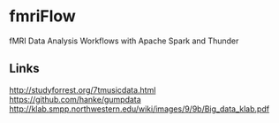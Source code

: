 # fmriFlow 
fMRI Data Analysis Workflows with Apache Spark and Thunder

## Links
http://studyforrest.org/7tmusicdata.html
https://github.com/hanke/gumpdata
http://klab.smpp.northwestern.edu/wiki/images/9/9b/Big_data_klab.pdf